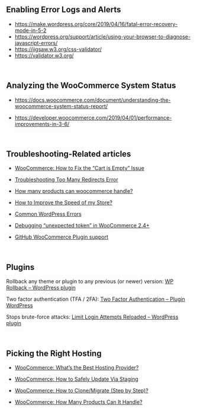 
## Enabling Error Logs and Alerts
* https://make.wordpress.org/core/2019/04/16/fatal-error-recovery-mode-in-5-2
* https://wordpress.org/support/article/using-your-browser-to-diagnose-javascript-errors/
* https://jigsaw.w3.org/css-validator/
* https://validator.w3.org/

<br/>

## Analyzing the WooCommerce System Status

* https://docs.woocommerce.com/document/understanding-the-woocommerce-system-status-report/

* https://developer.woocommerce.com/2019/04/01/performance-improvements-in-3-6/

<br/>


## Troubleshooting-Related articles

* [WooCommerce: How to Fix the “Cart is Empty” Issue](https://www.businessbloomer.com/woocommerce-solving-cart-empty-issue/)

* [Troubleshooting Too Many Redirects Error](https://www.liquidweb.com/kb/troubleshooting-too-many-redirects/)

* [How many products can woocommerce handle?](https://www.businessbloomer.com/many-products-can-woocommerce-handle/)

* [How to Improve the Speed of my Store?](https://www.businessbloomer.com/improve-speed-woocommerce/)

* [Common WordPress Errors](https://wordpress.org/support/article/common-wordpress-errors/#connection-timed-out)

* [Debugging “unexpected token” in WooCommerce 2.4+](https://mikejolley.com/2015/11/12/debugging-unexpected-token-in-woocommerce-2-4/)

* [GitHub WooCommerce Plugin support](https://github.com/woocommerce/woocommerce/issues)

<br/>

##  Plugins

Rollback any theme or plugin to any previous (or newer) version: [WP Rollback – WordPress plugin](https://wordpress.org/plugins/wp-rollback/)

Two factor authentication (TFA / 2FA): [Two Factor Authentication – Plugin WordPress](https://it.wordpress.org/plugins/two-factor-authentication/)

Stops brute-force attacks: [Limit Login Attempts Reloaded – WordPress plugin](https://wordpress.org/plugins/limit-login-attempts-reloaded/)

<br/>

## Picking the Right Hosting
* [WooCommerce: What’s the Best Hosting Provider?](https://www.businessbloomer.com/whats-best-hosting-woocommerce-website/)

* [WooCommerce: How to Safely Update Via Staging](https://www.businessbloomer.com/how-to-safely-update-woocommerce-via-staging/)

* [WooCommerce: How to Clone/Migrate (Step by Step)?](https://www.businessbloomer.com/how-to-clone-migrate-woocommerce-step-by-step/)

* [WooCommerce: How Many Products Can It Handle?](https://www.businessbloomer.com/many-products-can-woocommerce-handle/)



